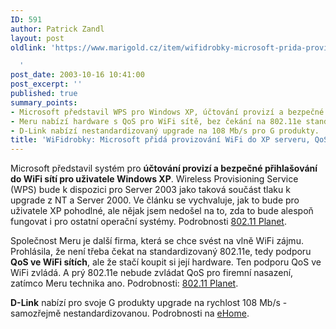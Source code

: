 ```yaml
---
ID: 591
author: Patrick Zandl
layout: post
oldlink: 'https://www.marigold.cz/item/wifidrobky-microsoft-prida-provizovani-wifi-do-xp-serveru-qos-pro-wifi

  '
post_date: 2003-10-16 10:41:00
post_excerpt: ''
published: true
summary_points:
- Microsoft představil WPS pro Windows XP, účtování provizí a bezpečné WiFi přihlašování.
- Meru nabízí hardware s QoS pro WiFi sítě, bez čekání na 802.11e standard.
- D-Link nabízí nestandardizovaný upgrade na 108 Mb/s pro G produkty.
title: 'WiFidrobky: Microsoft přidá provizování WiFi do XP serveru, QoS pro WiFi'
---
```


<p>
Microsoft představil systém pro <STRONG>účtování provizí a bezpečné přihlašování do WiFi sítí pro uživatele Windows XP</STRONG>. Wireless Provisioning Service (WPS) bude k dispozici pro Server 2003 jako taková součást tlaku k upgrade z NT a Server 2000. Ve článku se vychvaluje, jak to bude pro uživatele XP pohodlné, ale nějak jsem nedošel na to, zda to bude alespoň fungovat i pro ostatní operační systémy. Podrobnosti <A href="http://www.wi-fiplanet.com/news/article.php/3091111" target=_blank>802.11 Planet</A>.</p>

<p>
Společnost Meru je další firma, která se chce svést na vlně WiFi zájmu. Prohlásila, že není třeba čekat na standardizovaný 802.11e, tedy podporu <STRONG>QoS ve WiFi sítích</STRONG>, ale že stačí koupit si její hardware. Ten podporu QoS ve WiFi zvládá. A prý 802.11e nebude zvládat QoS pro firemní nasazení, zatímco Meru technika ano. Podrobnosti: <A href="http://www.wi-fiplanet.com/news/article.php/3088611" target=_blank>802.11 Planet</A>.</p>

<p>
<STRONG>D-Link</STRONG> nabízí pro svoje G produkty upgrade na rychlost 108 Mb/s - samozřejmě nestandardizovanou. Podrobnosti na <A href="http://www.ehomeupgrade.com/archives/article135.php" target=_blank>eHome</A>.</p>